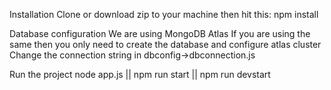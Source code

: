 Installation
Clone or download zip to your machine then hit this:
npm install


Database configuration
We are using MongoDB Atlas
If you are using the same then you only need to create the database and configure atlas cluster
Change the connection string in dbconfig->dbconnection.js



Run the project
node app.js || npm run start || npm run devstart
